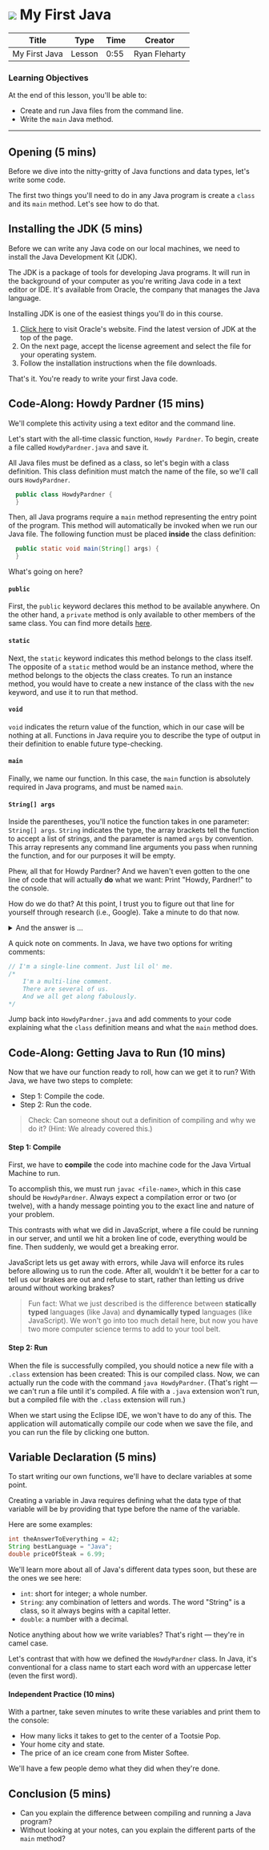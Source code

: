 # ![](https://ga-dash.s3.amazonaws.com/production/assets/logo-9f88ae6c9c3871690e33280fcf557f33.png) My First Java

| Title | Type | Time | Creator |
| ----- | ---- | -- | ----- |
| My First Java | Lesson | 0:55 | Ryan Fleharty |

### Learning Objectives

At the end of this lesson, you'll be able to:
- Create and run Java files from the command line.
- Write the `main` Java method.

---

## Opening (5 mins)

Before we dive into the nitty-gritty of Java functions and data types, let's write some code.

The first two things you'll need to do in any Java program is create a `class` and its `main` method. Let's see how to do that.

## Installing the JDK (5 mins)

Before we can write any Java code on our local machines, we need to install the Java Development Kit (JDK).

The JDK is a package of tools for developing Java programs. It will run in the background of your computer as you're writing Java code in a text editor or IDE. It's available from Oracle, the company that manages the Java language.

Installing JDK is one of the easiest things you'll do in this course.

1. [Click here](https://www.oracle.com/technetwork/java/javase/downloads/index.html) to visit Oracle's website. Find the latest version of JDK at the top of the page.
2. On the next page, accept the license agreement and select the file for your operating system.
3. Follow the installation instructions when the file downloads.

That's it. You're ready to write your first Java code.

## Code-Along: Howdy Pardner (15 mins)

We'll complete this activity using a text editor and the command line.

Let's start with the all-time classic function, `Howdy Pardner`. To begin, create a file called `HowdyPardner.java` and save it.

All Java files must be defined as a class, so let's begin with a class definition. This class definition must match the name of the file, so we'll call ours `HowdyPardner`.

```java
  public class HowdyPardner {
  }
```

<!-- Instructor Note: Consider writing this and the main method signature on the board, so you can underline and point to things (modifiers, parameters) as you go.-->

Then, all Java programs require a `main` method representing the entry point of the program. This method will automatically be invoked when we run our Java file. The following function must be placed **inside** the class definition: 

```java
  public static void main(String[] args) {
  }
```

What's going on here? 

#### `public`

First, the `public` keyword declares this method to be available anywhere. On the other hand, a `private` method is only available to other members of the same class. You can find more details [here](https://docs.oracle.com/javase/tutorial/java/javaOO/accesscontrol.html).

#### `static`

Next, the `static` keyword indicates this method belongs to the class itself. The opposite of a `static` method would be an instance method, where the method belongs to the objects the class creates. To run an instance method, you would have to create a new instance of the class with the `new` keyword, and use it to run that method.

#### `void`

`void` indicates the return value of the function, which in our case will be nothing at all. Functions in Java require you to describe the type of output in their definition to enable future type-checking.

#### `main`

Finally, we name our function. In this case, the `main` function is absolutely required in Java programs, and must be named `main`.

#### `String[] args`

Inside the parentheses, you'll notice the function takes in one parameter: `String[] args`. `String` indicates the type, the array brackets tell the function to accept a list of strings, and the parameter is named `args` by convention. This array represents any command line arguments you pass when running the function, and for our purposes it will be empty.

Phew, all that for Howdy Pardner? And we haven't even gotten to the one line of code that will actually **do** what we want: Print "Howdy, Pardner!" to the console.

How do we do that? At this point, I trust you to figure out that line for yourself through research (i.e., Google). Take a minute to do that now.

<details>

<summary> And the answer is ... </summary>

```java
	public class HowdyPardner {
		public static void main(String[] args) {
			System.out.println("Howdy, Pardner!");
  		}
 	}
```

</details>


A quick note on comments. In Java, we have two options for writing comments:

```java
// I'm a single-line comment. Just lil ol' me.
/*
	I'm a multi-line comment.
	There are several of us.
	And we all get along fabulously.
*/
```

Jump back into `HowdyPardner.java` and add comments to your code explaining what the `class` definition means and what the `main` method does.


## Code-Along: Getting Java to Run (10 mins)

Now that we have our function ready to roll, how can we get it to run? With Java, we have two steps to complete:
- Step 1: Compile the code.
- Step 2: Run the code.

> Check: Can someone shout out a definition of compiling and why we do it? (Hint: We already covered this.)

#### Step 1: Compile

First, we have to **compile** the code into machine code for the Java Virtual Machine to run.

To accomplish this, we must run `javac <file-name>`, which in this case should be `HowdyPardner`. Always expect a compilation error or two (or twelve), with a handy message pointing you to the exact line and nature of your problem.

This contrasts with what we did in JavaScript, where a file could be running in our server, and until we hit a broken line of code, everything would be fine. Then suddenly, we would get a breaking error.

JavaScript lets us get away with errors, while Java will enforce its rules before allowing us to run the code. After all, wouldn't it be better for a car to tell us our brakes are out and refuse to start, rather than letting us drive around without working brakes?

> Fun fact: What we just described is the difference between **statically typed** languages (like Java) and **dynamically typed** languages (like JavaScript). We won't go into too much detail here, but now you have two more computer science terms to add to your tool belt.

#### Step 2: Run

When the file is successfully compiled, you should notice a new file with a `.class` extension has been created: This is our compiled class. Now, we can actually run the code with the command `java HowdyPardner`. (That's right — we can't run a file until it's compiled. A file with a `.java` extension won't run, but a compiled file with the `.class` extension will run.)

When we start using the Eclipse IDE, we won't have to do any of this. The application will automatically compile our code when we save the file, and you can run the file by clicking one button.

## Variable Declaration (5 mins)

To start writing our own functions, we'll have to declare variables at some point. 

Creating a variable in Java requires defining what the data type of that variable will be by providing that type before the name of the variable.

Here are some examples:

```java
int theAnswerToEverything = 42;
String bestLanguage = "Java";
double priceOfSteak = 6.99;
```

We'll learn more about all of Java's different data types soon, but these are the ones we see here:
- `int`: short for integer; a whole number.
- `String`: any combination of letters and words. The word "String" is a class, so it always begins with a capital letter.
- `double`: a number with a decimal.

Notice anything about how we write variables? That's right — they're in camel case.

Let's contrast that with how we defined the `HowdyPardner` class. In Java, it's conventional for a class name to start each word with an uppercase letter (even the first word).

#### Independent Practice (10 mins)

With a partner, take seven minutes to write these variables and print them to the console:
- How many licks it takes to get to the center of a Tootsie Pop.
- Your home city and state.
- The price of an ice cream cone from Mister Softee.

We'll have a few people demo what they did when they're done.

## Conclusion (5 mins)

- Can you explain the difference between compiling and running a Java program?
- Without looking at your notes, can you explain the different parts of the `main` method?
